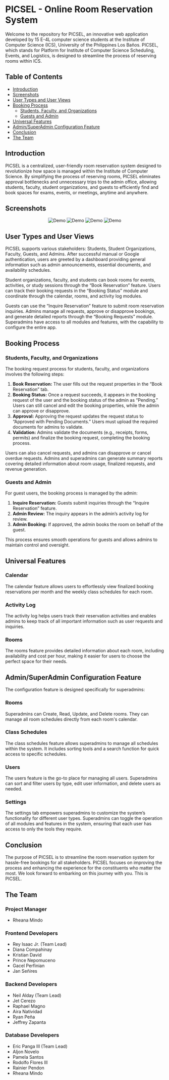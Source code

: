 # PICSEL - Online Room Reservation System

Welcome to the repository for PICSEL, an innovative web application developed by 15 E-4L computer science students at the Institute of Computer Science (ICS), University of the Philippines Los Baños. PICSEL, which stands for Platform for Institute of Computer Science Scheduling, Events, and Logistics, is designed to streamline the process of reserving rooms within ICS. 

## Table of Contents

- [Introduction](#introduction)
- [Screenshots](#screenshots)
- [User Types and User Views](#user-types-and-user-views)
- [Booking Process](#booking-process)
  - [Students, Faculty, and Organizations](#students-faculty-and-organizations)
  - [Guests and Admin](#guests-and-admin)
- [Universal Features](#universal-features)
- [Admin/SuperAdmin Configuration Feature](#adminsuperadmin-configuration-feature)
- [Conclusion](#conclusion)
- [The Team](#the-team)

## Introduction

PICSEL is a centralized, user-friendly room reservation system designed to revolutionize how space is managed within the Institute of Computer Science. By simplifying the process of reserving rooms, PICSEL eliminates approval bottlenecks and unnecessary trips to the admin office, allowing students, faculty, student organizations, and guests to efficiently find and book spaces for exams, events, or meetings, anytime and anywhere.

## Screenshots

<p align="center">
  <img src="frontend\public\assets\img\portfolio\screenshots\Demo 0.jpg" alt="Demo">
  <img src="frontend\public\assets\img\portfolio\screenshots\Demo 1.gif" alt="Demo">
  <img src="frontend\public\assets\img\portfolio\screenshots\Demo 2.jpg" alt="Demo">
  <img src="frontend\public\assets\img\portfolio\screenshots\Demo 3.jpg" alt="Demo">
</p>

## User Types and User Views

PICSEL supports various stakeholders: Students, Student Organizations, Faculty, Guests, and Admins. After successful manual or Google authentication, users are greeted by a dashboard providing general information such as admin announcements, essential documents, and availability schedules.

Student organizations, faculty, and students can book rooms for events, activities, or study sessions through the “Book Reservation” feature. Users can track their booking requests in the “Booking Status” module and coordinate through the calendar, rooms, and activity log modules.

Guests can use the “Inquire Reservation” feature to submit room reservation inquiries. Admins manage all requests, approve or disapprove bookings, and generate detailed reports through the “Booking Requests” module. Superadmins have access to all modules and features, with the capability to configure the entire app.

## Booking Process

### Students, Faculty, and Organizations

The booking request process for students, faculty, and organizations involves the following steps:

1. **Book Reservation:** The user fills out the request properties in the “Book Reservation” tab.
2. **Booking Status:** Once a request succeeds, it appears in the booking request of the user and the booking status of the admin as “Pending.” Users can still cancel and edit the booking properties, while the admin can approve or disapprove.
3. **Approval:** Approving the request updates the request status to “Approved with Pending Documents.” Users must upload the required documents for admins to validate.
4. **Validation:** Admins validate the documents (e.g., receipts, forms, permits) and finalize the booking request, completing the booking process.

Users can also cancel requests, and admins can disapprove or cancel overdue requests. Admins and superadmins can generate summary reports covering detailed information about room usage, finalized requests, and revenue generation.

### Guests and Admin

For guest users, the booking process is managed by the admin:

1. **Inquire Reservation:** Guests submit inquiries through the “Inquire Reservation” feature.
2. **Admin Review:** The inquiry appears in the admin’s activity log for review.
3. **Admin Booking:** If approved, the admin books the room on behalf of the guest.

This process ensures smooth operations for guests and allows admins to maintain control and oversight.

## Universal Features

### Calendar

The calendar feature allows users to effortlessly view finalized booking reservations per month and the weekly class schedules for each room.

### Activity Log

The activity log helps users track their reservation activities and enables admins to keep track of all important information such as user requests and inquiries.

### Rooms

The rooms feature provides detailed information about each room, including availability and cost per hour, making it easier for users to choose the perfect space for their needs.

## Admin/SuperAdmin Configuration Feature

The configuration feature is designed specifically for superadmins:

### Rooms

Superadmins can Create, Read, Update, and Delete rooms. They can manage all room schedules directly from each room's calendar.

### Class Schedules

The class schedules feature allows superadmins to manage all schedules within the system. It includes sorting tools and a search function for quick access to specific schedules.

### Users

The users feature is the go-to place for managing all users. Superadmins can sort and filter users by type, edit user information, and delete users as needed.

### Settings

The settings tab empowers superadmins to customize the system’s functionality for different user types. Superadmins can toggle the operation of all modules and features in the system, ensuring that each user has access to only the tools they require.

## Conclusion

The purpose of PICSEL is to streamline the room reservation system for hassle-free bookings for all stakeholders. PICSEL focuses on improving the process and enhancing the experience for the constituents who matter the most. We look forward to embarking on this journey with you. This is PICSEL.

## The Team

### Project Manager
- Rheana Mindo

### Frontend Developers
- Rey Isaac Jr. (Team Lead)
- Diana Compahinay
- Kristian David
- Prince Nepomuceno
- Gacel Perfinian
- Jan Señires

### Backend Developers
- Neil Alday (Team Lead)
- Jet Cerezo
- Raphael Magno
- Aira Natividad
- Ryan Peña
- Jeffrey Zapanta

### Database Developers
- Eric Panga III (Team Lead)
- Aljon Novelo
- Pamela Santos
- Rodolfo Flores III
- Rainier Pendon
- Rheana Mindo

